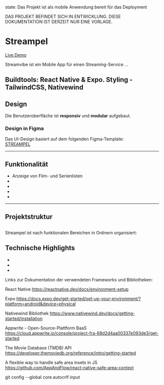 state: Das Projekt ist als mobile Anwendung bereit für das Deployment

DAS PROJEKT BEFINDET SICH IN ENTWICKLUNG. DIESE DOKUMENTATION IST DERZEIT NUR EINE VORLAGE.

# Streampel

[Live Demo](https://)

Streamvibe ist ein Mobile App für einen Streaming-Service ...

Buildtools: React Native & Expo. Styling - TailwindCSS, Nativewind
---

## Design

Die Benutzeroberfläche ist **responsiv** und **modular** aufgebaut.

### Design in Figma

Das UI-Design basiert auf dem folgenden Figma-Template:  
[STREAMPEL](https://www.figma.com/design/c6NHYQem8G59odVSijIjl2/Movie-App-w--React-Native?node-id=108001-11&t=HFwNNqPSze4JROQ6-0)

---

## Funktionalität

- Anzeige von Film- und Serienlisten 
- 
- 
- 
-  

---

## Projektstruktur
```text

```
Streampel ist nach funktionalen Bereichen in Ordnern organisiert:

   

## Technische Highlights

- 
-   
- 

Links zur Dokumentation der verwendeten Frameworks und Bibliotheken:

React Native
https://reactnative.dev/docs/environment-setup

Expo
https://docs.expo.dev/get-started/set-up-your-environment/?platform=android&device=physical

Nativewind Bibliothek
https://www.nativewind.dev/docs/getting-started/installation


Appwrite - Open-Source-Plattform BaaS
https://cloud.appwrite.io/console/project-fra-68d2d4aa00337e093de3/get-started


The Movie Database (TMDB) API
https://developer.themoviedb.org/reference/intro/getting-started

A flexible way to handle safe area insets in JS
https://github.com/AppAndFlow/react-native-safe-area-context

git config --global core.autocrlf input